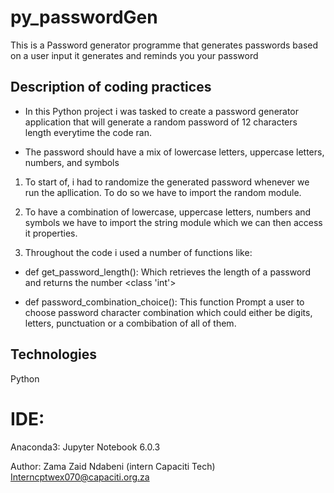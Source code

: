 # py_passwordGen
This is a Password generator programme that generates passwords based on a user input
it generates and reminds you your password

## Description of coding practices
   
   * In this Python project i was tasked to create a password generator application that will generate a random password of 12 characters length everytime the code ran. 
   
   * The password should have a mix of lowercase letters, uppercase letters, numbers, and symbols
  
  1. To start of, i had to randomize the generated password whenever we run the apllication. To do so we have to import the random module.
  
  2. To have a combination of lowercase, uppercase letters, numbers and symbols we have to import the string module which we can then access it properties. 
  
  3. Throughout the code i used a number of functions like:

  * def get_password_length(): Which retrieves the length of a password and returns the number <class 'int'> 
  
  * def password_combination_choice(): This function Prompt a user to choose password character combination which 
	 could either be digits, letters, punctuation or a combibation of 
	 all of them.
  
## Technologies 
 Python
 
 # IDE:
 Anaconda3: Jupyter Notebook 6.0.3
 
 Author: Zama Zaid Ndabeni
 (intern Capaciti Tech)
 Interncptwex070@capaciti.org.za 
